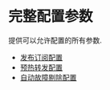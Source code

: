 # 完整配置参数

提供可以允许配置的所有参数.


* [发布订阅配置](./Configuration-Common)
* [预热转发配置](./Configuration-Warmup)
* [自动故障剔除配置](./Configuration-Fault-Tolerance)